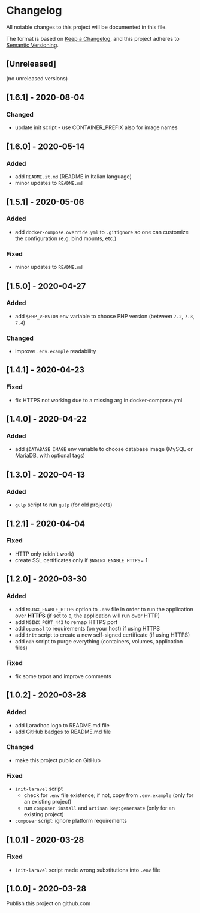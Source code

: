Changelog
===
 
All notable changes to this project will be documented in this file.

The format is based on [Keep a Changelog](https://keepachangelog.com/en/1.0.0/),
and this project adheres to [Semantic Versioning](https://semver.org/spec/v2.0.0.html).

## [Unreleased]

(no unreleased versions)

## [1.6.1] - 2020-08-04
### Changed
- update init script - use CONTAINER_PREFIX also for image names

## [1.6.0] - 2020-05-14
### Added
- add `README.it.md` (README in Italian language)
- minor updates to `README.md` 

## [1.5.1] - 2020-05-06
### Added
- add `docker-compose.override.yml` to `.gitignore` so one can
  customize the configuration (e.g. bind mounts, etc.)
### Fixed
- minor updates to `README.md`

## [1.5.0] - 2020-04-27
### Added
- add `$PHP_VERSION` env variable to choose PHP version (between `7.2`, `7.3`, `7.4`)
### Changed
- improve `.env.example` readability

## [1.4.1] - 2020-04-23
### Fixed
- fix HTTPS not working due to a missing arg in docker-compose.yml

## [1.4.0] - 2020-04-22
### Added
- add `$DATABASE_IMAGE` env variable to choose database image (MySQL or MariaDB, with optional tags)

## [1.3.0] - 2020-04-13
### Added
- `gulp` script to run `gulp` (for old projects)

## [1.2.1] - 2020-04-04
### Fixed
- HTTP only (didn't work)
- create SSL certificates only if `$NGINX_ENABLE_HTTPS`= 1

## [1.2.0] - 2020-03-30
### Added
- add `NGINX_ENABLE_HTTPS` option to `.env` file in order to run the application over **HTTPS**
  (if set to `0`, the application will run over HTTP)
- add `NGINX_PORT_443` to remap HTTPS port
- add `openssl` to requirements (on your host) if using HTTPS
- add `init` script to create a new self-signed certificate (if using HTTPS)
- add `nah` script to purge everything (containers, volumes, application files)
### Fixed
- fix some typos and improve comments

## [1.0.2] - 2020-03-28
### Added
- add Laradhoc logo to README.md file
- add GitHub badges to README.md file
 
### Changed
- make this project public on GitHub

### Fixed
- `init-laravel` script
    * check for `.env` file existence; if not, copy from `.env.example` (only for an existing project)
    * run `composer install` and `artisan key:generaate`  (only for an existing project)
- `composer` script: ignore platform requirements

## [1.0.1] - 2020-03-28
### Fixed
- `init-laravel` script made wrong substitutions into `.env` file

## [1.0.0] - 2020-03-28

Publish this project on github.com
